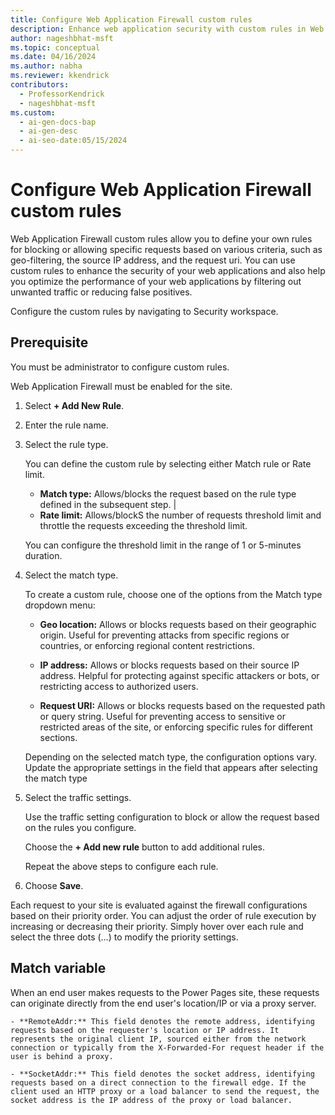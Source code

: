 ```yaml
---
title: Configure Web Application Firewall custom rules
description: Enhance web application security with custom rules in Web Application Firewall, which allows blocking or allowing specific requests based on set criteria.
author: nageshbhat-msft
ms.topic: conceptual
ms.date: 04/16/2024
ms.author: nabha
ms.reviewer: kkendrick
contributors:
  - ProfessorKendrick
  - nageshbhat-msft
ms.custom:
  - ai-gen-docs-bap
  - ai-gen-desc
  - ai-seo-date:05/15/2024
---
```

# Configure Web Application Firewall custom rules

Web Application Firewall custom rules allow you to define your own rules for blocking or allowing specific requests based on various criteria, such as geo-filtering, the source IP address, and the request uri. You can use custom rules to enhance the security of your web applications and also help you optimize the performance of your web applications by filtering out unwanted traffic or reducing false positives. 

Configure the custom rules by navigating to Security workspace. 

## Prerequisite 

You must be administrator to configure custom rules. 

Web Application Firewall must be enabled for the site. 

 
1. Select **+ Add New Rule**. 

1. Enter the rule name.

1. Select the rule type.

    You can define the custom rule by selecting either Match rule or Rate limit. 

    - **Match type:** Allows/blocks the request based on the rule type defined in the subsequent step.                                      |
    - **Rate limit:** Allows/blockS the number of requests threshold limit and throttle the requests exceeding the threshold limit.
    
    You can configure the threshold limit in the range of 1 or 5-minutes duration. 

1. Select the match type.

    To create a custom rule, choose one of the options from the Match type dropdown menu: 
    
    - **Geo location:** Allows or blocks requests based on their geographic origin. Useful for preventing attacks from specific regions or countries, or enforcing regional content restrictions. 
    
    - **IP address:** Allows or blocks requests based on their source IP address. Helpful for protecting against specific attackers or bots, or restricting access to authorized users. 
    
    - **Request URI:** Allows or blocks requests based on the requested path or query string. Useful for preventing access to sensitive or restricted areas of the site, or enforcing specific rules for different sections. 

    Depending on the selected match type, the configuration options vary. Update the appropriate settings in the field that appears after selecting the match type 

1. Select the traffic settings.

    Use the traffic setting configuration to block or allow the request based on the rules you configure.

    Choose the **+ Add new rule** button to add additional rules. 
    
    Repeat the above steps to configure each rule.

1. Choose **Save**. 

Each request to your site is evaluated against the firewall configurations based on their priority order. You can adjust the order of rule execution by increasing or decreasing their priority. Simply hover over each rule and select the three dots (…) to modify the priority settings. 

## Match variable 

When an end user makes requests to the Power Pages site, these requests can originate directly from the end user's location/IP or via a proxy server.  

    - **RemoteAddr:** This field denotes the remote address, identifying requests based on the requester's location or IP address. It represents the original client IP, sourced either from the network connection or typically from the X-Forwarded-For request header if the user is behind a proxy. 
    
    - **SocketAddr:** This field denotes the socket address, identifying requests based on a direct connection to the firewall edge. If the client used an HTTP proxy or a load balancer to send the request, the socket address is the IP address of the proxy or load balancer. 